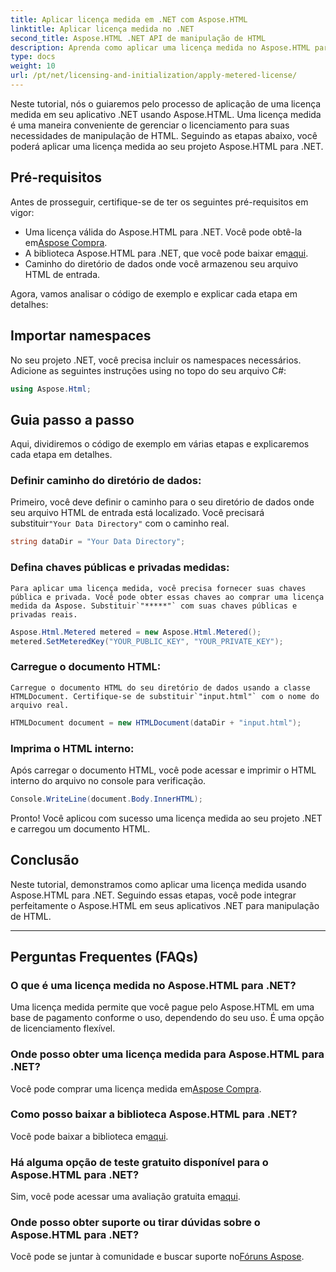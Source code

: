 ```yaml
---
title: Aplicar licença medida em .NET com Aspose.HTML
linktitle: Aplicar licença medida no .NET
second_title: Aspose.HTML .NET API de manipulação de HTML
description: Aprenda como aplicar uma licença medida no Aspose.HTML para .NET. Gerencie suas necessidades de manipulação de HTML de forma eficiente. Comece agora!
type: docs
weight: 10
url: /pt/net/licensing-and-initialization/apply-metered-license/
---
```

Neste tutorial, nós o guiaremos pelo processo de aplicação de uma licença medida em seu aplicativo .NET usando Aspose.HTML. Uma licença medida é uma maneira conveniente de gerenciar o licenciamento para suas necessidades de manipulação de HTML. Seguindo as etapas abaixo, você poderá aplicar uma licença medida ao seu projeto Aspose.HTML para .NET.

## Pré-requisitos

Antes de prosseguir, certifique-se de ter os seguintes pré-requisitos em vigor:

-  Uma licença válida do Aspose.HTML para .NET. Você pode obtê-la em[Aspose Compra](https://purchase.aspose.com/buy).
-  A biblioteca Aspose.HTML para .NET, que você pode baixar em[aqui](https://releases.aspose.com/html/net/).
- Caminho do diretório de dados onde você armazenou seu arquivo HTML de entrada.

Agora, vamos analisar o código de exemplo e explicar cada etapa em detalhes:

## Importar namespaces

No seu projeto .NET, você precisa incluir os namespaces necessários. Adicione as seguintes instruções using no topo do seu arquivo C#:

```csharp
using Aspose.Html;
```

## Guia passo a passo

Aqui, dividiremos o código de exemplo em várias etapas e explicaremos cada etapa em detalhes.

### Definir caminho do diretório de dados:

   Primeiro, você deve definir o caminho para o seu diretório de dados onde seu arquivo HTML de entrada está localizado. Você precisará substituir`"Your Data Directory"` com o caminho real.

   ```csharp
   string dataDir = "Your Data Directory";
   ```

### Defina chaves públicas e privadas medidas:

    Para aplicar uma licença medida, você precisa fornecer suas chaves pública e privada. Você pode obter essas chaves ao comprar uma licença medida da Aspose. Substituir`"*****"` com suas chaves públicas e privadas reais.

   ```csharp
   Aspose.Html.Metered metered = new Aspose.Html.Metered();
   metered.SetMeteredKey("YOUR_PUBLIC_KEY", "YOUR_PRIVATE_KEY");
   ```

### Carregue o documento HTML:

    Carregue o documento HTML do seu diretório de dados usando a classe HTMLDocument. Certifique-se de substituir`"input.html"` com o nome do arquivo real.

   ```csharp
   HTMLDocument document = new HTMLDocument(dataDir + "input.html");
   ```

### Imprima o HTML interno:

   Após carregar o documento HTML, você pode acessar e imprimir o HTML interno do arquivo no console para verificação.

   ```csharp
   Console.WriteLine(document.Body.InnerHTML);
   ```

Pronto! Você aplicou com sucesso uma licença medida ao seu projeto .NET e carregou um documento HTML.

## Conclusão

Neste tutorial, demonstramos como aplicar uma licença medida usando Aspose.HTML para .NET. Seguindo essas etapas, você pode integrar perfeitamente o Aspose.HTML em seus aplicativos .NET para manipulação de HTML.

---

## Perguntas Frequentes (FAQs)

### O que é uma licença medida no Aspose.HTML para .NET?
Uma licença medida permite que você pague pelo Aspose.HTML em uma base de pagamento conforme o uso, dependendo do seu uso. É uma opção de licenciamento flexível.

### Onde posso obter uma licença medida para Aspose.HTML para .NET?
 Você pode comprar uma licença medida em[Aspose Compra](https://purchase.aspose.com/buy).

### Como posso baixar a biblioteca Aspose.HTML para .NET?
 Você pode baixar a biblioteca em[aqui](https://releases.aspose.com/html/net/).

### Há alguma opção de teste gratuito disponível para o Aspose.HTML para .NET?
 Sim, você pode acessar uma avaliação gratuita em[aqui](https://releases.aspose.com/).

### Onde posso obter suporte ou tirar dúvidas sobre o Aspose.HTML para .NET?
 Você pode se juntar à comunidade e buscar suporte no[Fóruns Aspose](https://forum.aspose.com/).